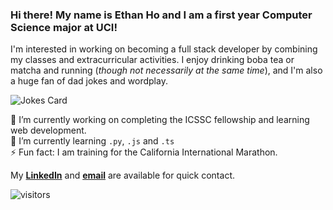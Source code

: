 ### Hi there! My name is Ethan Ho and I am a first year Computer Science major at UCI!

I'm interested in working on becoming a full stack developer by combining my classes and extracurricular activities.
I enjoy drinking boba tea or matcha and running (*though not necessarily at the same time*), and
I'm also a huge fan of dad jokes and wordplay.

![Jokes Card](https://readme-jokes.vercel.app/api)


🔭 I’m currently working on completing the ICSSC fellowship and learning web development.  
🌱 I’m currently learning `.py`, `.js` and `.ts`  
⚡ Fun fact: I am training for the California International Marathon.

My [**LinkedIn**](https://www.linkedin.com/in/ethan-ho-bb5099210/) and [**email**](mailto:hoea2@uci.edu) are available for quick contact.

![visitors](https://visitor-badge.glitch.me/badge?page_id=h0ethan04&left_color=green&right_color=red)
                
<!--
**h0ethan04/h0ethan04** is a ✨ _special_ ✨ repository because its `README.md` (this file) appears on your GitHub profile.

Here are some ideas to get you started:

- 🔭 I’m currently working on ...
- 🌱 I’m currently learning ...
- 👯 I’m looking to collaborate on ...
- 🤔 I’m looking for help with ...
- 💬 Ask me about ...
- 📫 How to reach me: ...
- 😄 Pronouns: ...
- ⚡ Fun fact: ...
-->
